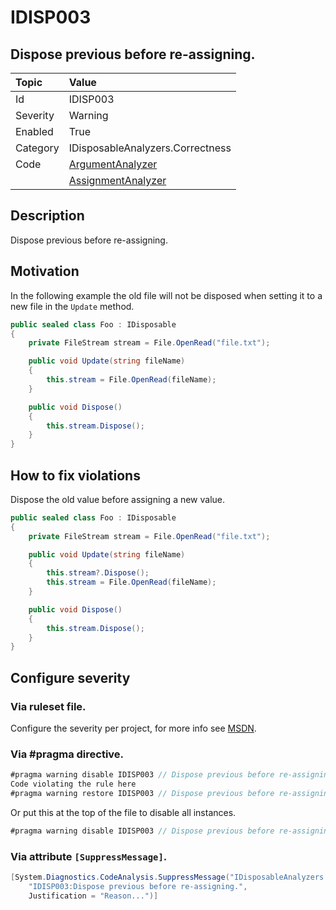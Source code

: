 # IDISP003
## Dispose previous before re-assigning.

| Topic    | Value
| :--      | :-- 
| Id       | IDISP003
| Severity | Warning
| Enabled  | True
| Category | IDisposableAnalyzers.Correctness
| Code     | [ArgumentAnalyzer](https://github.com/DotNetAnalyzers/IDisposableAnalyzers/blob/master/IDisposableAnalyzers/Analyzers/ArgumentAnalyzer.cs)
|          | [AssignmentAnalyzer](https://github.com/DotNetAnalyzers/IDisposableAnalyzers/blob/master/IDisposableAnalyzers/Analyzers/AssignmentAnalyzer.cs)

## Description

Dispose previous before re-assigning.

## Motivation

In the following example the old file will not be disposed when setting it to a new file in the `Update` method.

```c#
public sealed class Foo : IDisposable
{
    private FileStream stream = File.OpenRead("file.txt");

    public void Update(string fileName)
    {
        this.stream = File.OpenRead(fileName);
    }

    public void Dispose()
    {
        this.stream.Dispose();
    }
}
```

## How to fix violations

Dispose the old value before assigning a new value.

```c#
public sealed class Foo : IDisposable
{
    private FileStream stream = File.OpenRead("file.txt");

    public void Update(string fileName)
    {
        this.stream?.Dispose();
        this.stream = File.OpenRead(fileName);
    }

    public void Dispose()
    {
        this.stream.Dispose();
    }
}
```

<!-- start generated config severity -->
## Configure severity

### Via ruleset file.

Configure the severity per project, for more info see [MSDN](https://msdn.microsoft.com/en-us/library/dd264949.aspx).

### Via #pragma directive.
```C#
#pragma warning disable IDISP003 // Dispose previous before re-assigning.
Code violating the rule here
#pragma warning restore IDISP003 // Dispose previous before re-assigning.
```

Or put this at the top of the file to disable all instances.
```C#
#pragma warning disable IDISP003 // Dispose previous before re-assigning.
```

### Via attribute `[SuppressMessage]`.

```C#
[System.Diagnostics.CodeAnalysis.SuppressMessage("IDisposableAnalyzers.Correctness", 
    "IDISP003:Dispose previous before re-assigning.", 
    Justification = "Reason...")]
```
<!-- end generated config severity -->